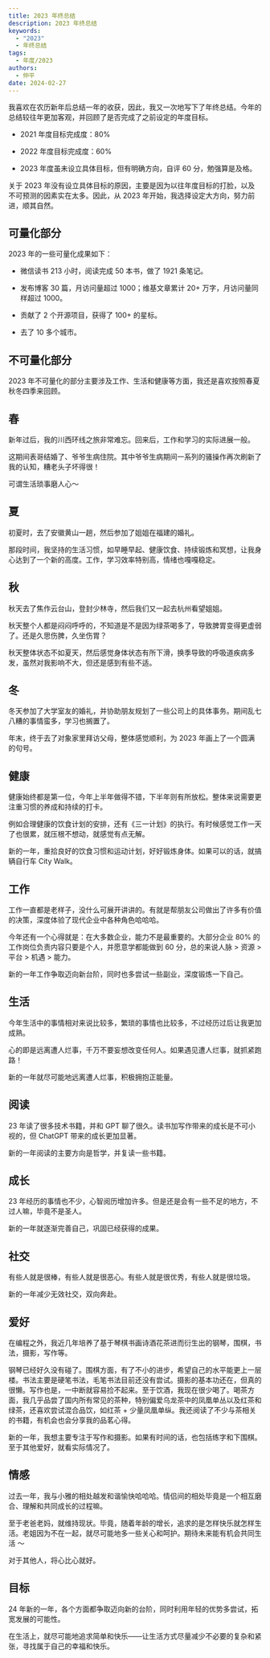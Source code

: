 ```yaml
---
title: 2023 年终总结
description: 2023 年终总结
keywords:
  - "2023"
  - 年终总结
tags:
  - 年度/2023
authors:
  - 仲平
date: 2024-02-27
---
```


我喜欢在农历新年后总结一年的收获，因此，我又一次地写下了年终总结。今年的总结较往年更加客观，并回顾了是否完成了之前设定的年度目标。

- 2021 年度目标完成度：80%

- 2022 年度目标完成度：60%

- 2023 年度虽未设立具体目标，但有明确方向，自评 60 分，勉强算是及格。

关于 2023 年没有设立具体目标的原因，主要是因为以往年度目标的打脸，以及不可预测的因素实在太多。因此，从 2023 年开始，我选择设定大方向，努力前进，顺其自然。

## 可量化部分

2023 年的一些可量化成果如下：

- 微信读书 213 小时，阅读完成 50 本书，做了 1921 条笔记。

- 发布博客 30 篇，月访问量超过 1000；维基文章累计 20+ 万字，月访问量同样超过 1000。

- 贡献了 2 个开源项目，获得了 100+ 的星标。

- 去了 10 多个城市。

## 不可量化部分

2023 年不可量化的部分主要涉及工作、生活和健康等方面，我还是喜欢按照春夏秋冬四季来回顾。

## 春

新年过后，我的川西环线之旅非常难忘。回来后，工作和学习的实际进展一般。

这期间表哥结婚了、爷爷生病住院。其中爷爷生病期间一系列的骚操作再次刷新了我的认知，糟老头子坏得很！

可谓生活琐事磨人心～

## 夏

初夏时，去了安徽黄山一趟，然后参加了姐姐在福建的婚礼。

那段时间，我坚持的生活习惯，如早睡早起、健康饮食、持续锻炼和冥想，让我身心达到了一个新的高度。工作，学习效率特别高，情绪也嘎嘎稳定。

## 秋

秋天去了焦作云台山，登封少林寺，然后我们又一起去杭州看望姐姐。

秋天整个人都是闷闷呼呼的，不知道是不是因为绿茶喝多了，导致脾胃变得更虚弱了。还是久思伤脾，久坐伤胃？

秋天整体状态不如夏天，然后感觉身体状态有所下滑，换季导致的呼吸道疾病多发，虽然对我影响不大，但还是感到有些不适。

## 冬

冬天参加了大学室友的婚礼，并协助朋友规划了一些公司上的具体事务。期间乱七八糟的事情蛮多，学习也搁置了。

年末，终于去了对象家里拜访父母，整体感觉顺利，为 2023 年画上了一个圆满的句号。

## 健康

健康始终都是第一位，今年上半年做得不错，下半年则有所放松。整体来说需要更注重习惯的养成和持续的打卡。

例如合理健康的饮食计划的安排，还有《三一计划》的执行。有时候感觉工作一天了也很累，就压根不想动，就感觉有点无解。

新的一年，重拾良好的饮食习惯和运动计划，好好锻炼身体。如果可以的话，就搞辆自行车 City Walk。

## 工作

工作一直都是老样子，没什么可展开讲讲的。有就是帮朋友公司做出了许多有价值的决策，深度体验了现代企业中各种角色哈哈哈。

今年还有一个心得就是：在大多数企业，能力不是最重要的。大部分企业 80% 的工作岗位负责内容只要是个人，并愿意学都能做到 60 分，总的来说人脉 > 资源 > 平台 > 机遇 > 能力。

新的一年工作争取迈向新台阶，同时也多尝试一些副业，深度锻炼一下自己。

## 生活

今年生活中的事情相对来说比较多，繁琐的事情也比较多，不过经历过后让我更加成熟。

心的即是远离遭人烂事，千万不要妄想改变任何人。如果遇见遭人烂事，就抓紧跑路！

新的一年就尽可能地远离遭人烂事，积极拥抱正能量。

## 阅读

23 年读了很多技术书籍，并和 GPT 聊了很久。读书加写作带来的成长是不可小视的，但 ChatGPT 带来的成长更加显著。

新的一年阅读的主要方向是哲学，并复读一些书籍。

## 成长

23 年经历的事情也不少，心智阅历增加许多。但是还是会有一些不足的地方，不过人嘛，毕竟不是圣人。

新的一年就逐渐完善自己，巩固已经获得的成果。

## 社交

有些人就是很棒，有些人就是很恶心。有些人就是很优秀，有些人就是很垃圾。

新的一年减少无效社交，双向奔赴。

## 爱好

在编程之外，我近几年培养了基于琴棋书画诗酒花茶进而衍生出的钢琴，围棋，书法，摄影，写作等。

钢琴已经好久没有碰了。围棋方面，有了不小的进步，希望自己的水平能更上一层楼。书法主要是硬笔书法，毛笔书法目前还没有尝试。摄影的基本功还在，但真的很懒。写作也是，一中断就容易捡不起来。至于饮酒，我现在很少喝了。喝茶方面，我几乎品尝了国内所有常见的茶种，特别偏爱乌龙茶中的凤凰单丛以及红茶和绿茶，还喜欢尝试混合品饮，如红茶 + 少量凤凰单纵。我还阅读了不少与茶相关的书籍，有机会也会分享我的品茗心得。

新的一年，我想主要专注于写作和摄影。如果有时间的话，也包括练字和下围棋。至于其他爱好，就看实际情况了。

## 情感

过去一年，我与小雅的相处越发和谐愉快哈哈哈。情侣间的相处毕竟是一个相互磨合、理解和共同成长的过程嘛。

至于老爸老妈，就维持现状。毕竟，随着年龄的增长，追求的是怎样快乐就怎样生活。老姐因为不在一起，就尽可能地多一些关心和呵护。期待未来能有机会共同生活 ～

对于其他人，将心比心就好。

## 目标

24 年新的一年，各个方面都争取迈向新的台阶，同时利用年轻的优势多尝试，拓宽发展的可能性。

在生活上，就尽可能地追求简单和快乐——让生活方式尽量减少不必要的复杂和紧张，寻找属于自己的幸福和快乐。
